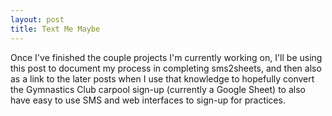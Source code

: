 ```yaml
---
layout: post
title: Text Me Maybe
---
```


Once I've finished the couple projects I'm currently working on, I'll be using this post to document my process in completing sms2sheets, and then also as a link to the later posts when I use that knowledge to hopefully convert the Gymnastics Club carpool sign-up (currently a Google Sheet) to also have easy to use SMS and web interfaces to sign-up for practices.
